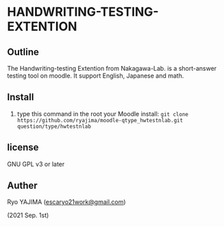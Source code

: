 # HANDWRITING-TESTING-EXTENTION

## Outline

The Handwriting-testing Extention from Nakagawa-Lab. is a short-answer testing tool on moodle.
It support English, Japanese and math.

## Install

1. type this command in the root your Moodle install:
   `git clone https://github.com/ryajima/moodle-qtype_hwtestnlab.git question/type/hwtestnlab`

## license 

GNU GPL v3 or later

## Auther

Ryo YAJIMA (escaryo21work@gmail.com)

(2021 Sep. 1st)

